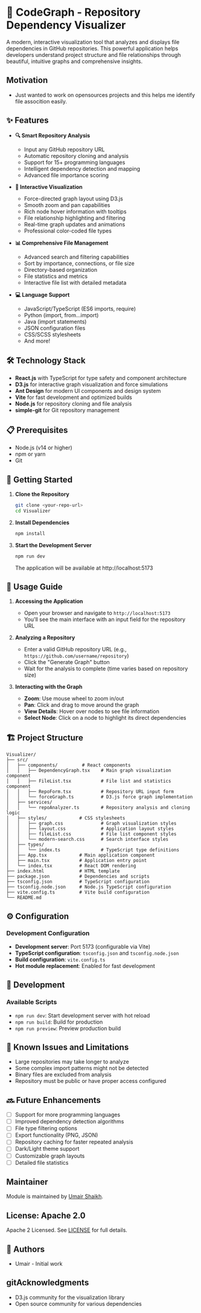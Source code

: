 # 🔗 CodeGraph - Repository Dependency Visualizer

A modern, interactive visualization tool that analyzes and displays file dependencies in GitHub repositories. This powerful application helps developers understand project structure and file relationships through beautiful, intuitive graphs and comprehensive insights.

## Motivation 
- Just wanted to work on opensources projects and this helps me identify file assocition easily.

## ✨ Features

- **🔍 Smart Repository Analysis**
  - Input any GitHub repository URL
  - Automatic repository cloning and analysis
  - Support for 15+ programming languages
  - Intelligent dependency detection and mapping
  - Advanced file importance scoring

- **🎨 Interactive Visualization**
  - Force-directed graph layout using D3.js
  - Smooth zoom and pan capabilities
  - Rich node hover information with tooltips
  - File relationship highlighting and filtering
  - Real-time graph updates and animations
  - Professional color-coded file types

- **📊 Comprehensive File Management**
  - Advanced search and filtering capabilities
  - Sort by importance, connections, or file size
  - Directory-based organization
  - File statistics and metrics
  - Interactive file list with detailed metadata

- **💻 Language Support**
  - JavaScript/TypeScript (ES6 imports, require)
  - Python (import, from...import)
  - Java (import statements)
  - JSON configuration files
  - CSS/SCSS stylesheets
  - And more!

## 🛠️ Technology Stack

- **React.js** with TypeScript for type safety and component architecture
- **D3.js** for interactive graph visualization and force simulations
- **Ant Design** for modern UI components and design system
- **Vite** for fast development and optimized builds
- **Node.js** for repository cloning and file analysis
- **simple-git** for Git repository management

## 📋 Prerequisites

- Node.js (v14 or higher)
- npm or yarn
- Git

## 🚀 Getting Started

1. **Clone the Repository**
   ```bash
   git clone <your-repo-url>
   cd Visualizer
   ```

2. **Install Dependencies**
   ```bash
   npm install
   ```

3. **Start the Development Server**
   ```bash
   npm run dev
   ```
   The application will be available at http://localhost:5173

## 🎯 Usage Guide

1. **Accessing the Application**
   - Open your browser and navigate to `http://localhost:5173`
   - You'll see the main interface with an input field for the repository URL

2. **Analyzing a Repository**
   - Enter a valid GitHub repository URL (e.g., `https://github.com/username/repository`)
   - Click the "Generate Graph" button
   - Wait for the analysis to complete (time varies based on repository size)

3. **Interacting with the Graph**
   - **Zoom**: Use mouse wheel to zoom in/out
   - **Pan**: Click and drag to move around the graph
   - **View Details**: Hover over nodes to see file information
   - **Select Node**: Click on a node to highlight its direct dependencies

## 🏗️ Project Structure

```
Visualizer/
├── src/
│   ├── components/         # React components
│   │   ├── DependencyGraph.tsx    # Main graph visualization component
│   │   ├── FileList.tsx           # File list and statistics component
│   │   ├── RepoForm.tsx           # Repository URL input form
│   │   └── forceGraph.ts          # D3.js force graph implementation
│   ├── services/
│   │   └── repoAnalyzer.ts        # Repository analysis and cloning logic
│   ├── styles/            # CSS stylesheets
│   │   ├── graph.css              # Graph visualization styles
│   │   ├── layout.css             # Application layout styles
│   │   ├── fileList.css           # File list component styles
│   │   └── modern-search.css      # Search interface styles
│   ├── types/
│   │   └── index.ts               # TypeScript type definitions
│   ├── App.tsx            # Main application component
│   ├── main.tsx           # Application entry point
│   └── index.tsx          # React DOM rendering
├── index.html             # HTML template
├── package.json           # Dependencies and scripts
├── tsconfig.json          # TypeScript configuration
├── tsconfig.node.json     # Node.js TypeScript configuration
├── vite.config.ts         # Vite build configuration
└── README.md
```

## ⚙️ Configuration

### Development Configuration
- **Development server**: Port 5173 (configurable via Vite)
- **TypeScript configuration**: `tsconfig.json` and `tsconfig.node.json`
- **Build configuration**: `vite.config.ts`
- **Hot module replacement**: Enabled for fast development

## 🔧 Development

### Available Scripts

- `npm run dev`: Start development server with hot reload
- `npm run build`: Build for production
- `npm run preview`: Preview production build


## 🐛 Known Issues and Limitations

- Large repositories may take longer to analyze
- Some complex import patterns might not be detected
- Binary files are excluded from analysis
- Repository must be public or have proper access configured

## 🔜 Future Enhancements

- [ ] Support for more programming languages
- [ ] Improved dependency detection algorithms
- [ ] File type filtering options
- [ ] Export functionality (PNG, JSON)
- [ ] Repository caching for faster repeated analysis
- [ ] Dark/Light theme support
- [ ] Customizable graph layouts
- [ ] Detailed file statistics

## Maintainer

Module is maintained by [Umair Shaikh](https://github.com/umairshaikh45/).

## License: Apache 2.0

Apache 2 Licensed. See [LICENSE](https://github.com/umairshaikh45/Visualizer/blob/main/LICENSE) for full details.

## 👥 Authors

- Umair - Initial work

## gitAcknowledgments

- D3.js community for the visualization library
- Open source community for various dependencies
